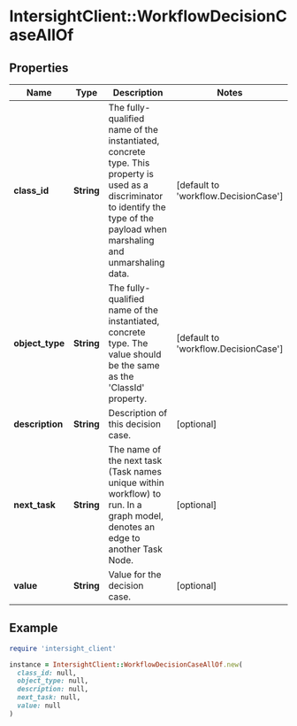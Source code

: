 # IntersightClient::WorkflowDecisionCaseAllOf

## Properties

| Name | Type | Description | Notes |
| ---- | ---- | ----------- | ----- |
| **class_id** | **String** | The fully-qualified name of the instantiated, concrete type. This property is used as a discriminator to identify the type of the payload when marshaling and unmarshaling data. | [default to &#39;workflow.DecisionCase&#39;] |
| **object_type** | **String** | The fully-qualified name of the instantiated, concrete type. The value should be the same as the &#39;ClassId&#39; property. | [default to &#39;workflow.DecisionCase&#39;] |
| **description** | **String** | Description of this decision case. | [optional] |
| **next_task** | **String** | The name of the next task (Task names unique within workflow) to run.  In a graph model, denotes an edge to another Task Node. | [optional] |
| **value** | **String** | Value for the decision case. | [optional] |

## Example

```ruby
require 'intersight_client'

instance = IntersightClient::WorkflowDecisionCaseAllOf.new(
  class_id: null,
  object_type: null,
  description: null,
  next_task: null,
  value: null
)
```

